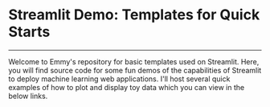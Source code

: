 # Streamlit Demo: Templates for Quick Starts
---

Welcome to Emmy's repository for basic templates used on Streamlit. Here, you will find source code for some fun demos of the capabilities of Streamlit to deploy machine learning web applications. I'll host several quick examples of how to plot and display toy data which you can view in the below links.
